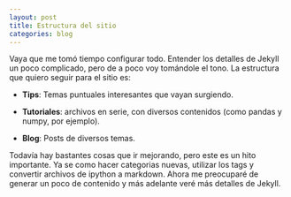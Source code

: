 ```yaml
---
layout: post
title: Estructura del sitio
categories: blog
---
```


Vaya que me tomó tiempo configurar todo. Entender los detalles de Jekyll un poco complicado, pero de a poco voy tomándole el tono.
La estructura que quiero seguir para el sitio es:

 * **Tips**: Temas puntuales interesantes que vayan surgiendo.

 * **Tutoriales**: archivos en serie, con diversos contenidos (como pandas y numpy, por ejemplo).

 * **Blog**: Posts de diversos temas.

Todavía hay bastantes cosas que ir mejorando, pero este es un hito importante. Ya se como hacer categorias nuevas,
utilizar los tags y convertir archivos de ipython a markdown. Ahora me preocuparé de generar un poco de contenido 
y más adelante veré más detalles de Jekyll. 
